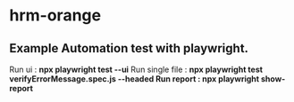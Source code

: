 # hrm-orange

<h2>Example Automation test with playwright.</h2>
<p>
Run ui : <b>npx playwright test --ui</b>
Run single file : <b>npx playwright test verifyErrorMessage.spec.js --headed<b/>
Run report : <b>npx playwright show-report<b/>
</p>

